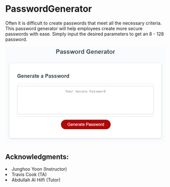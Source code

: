 # PasswordGenerator

Often it is difficult to create passwords that meet all the necessary criteria. This password generator will help employees create more secure passwords with ease. Simply input the desired parameters to get an 8 - 128 password.


![Password Generator](./Develop/03-javascript-homework-demo.png)   


Acknowledgments: 
-------------------------
<li>Junghoo Yoon (Instructor)
<li>Travis Cook (TA)
<li>Abdullah Al Hilfi (Tutor)

